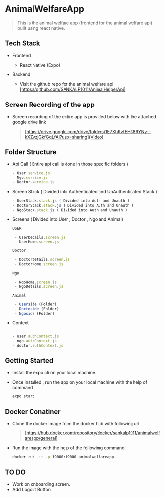 # AnimalWelfareApp
> This is the animal welfare app (frontend for the animal welfare api) built using react native.

## Tech Stack 
   - Frontend
     - React Native (Expo)
    
   - Backend
     - Visit the github repo for the animal welfare api [https://github.com/SANKALP1011/AnimalHelperApi]

## Screen Recording of the app

   - Screen recording of the entire app is provided below with the attached google drive link
     
     > [https://drive.google.com/drive/folders/1E7XhKvfEH386YNy--kXZvzjGkfGqLfAl?usp=sharing](Video)

## Folder Structure 

   - Api Call ( Entire api call is done in those specific folders )
     
     ``` javascript
     - User.service.js
     - Ngo.service.js
     - Doctor.service.js
     ```
   - Screen Stack ( Divided into Authenticated and UnAuthenticated Stack )
     
     ``` javascript
     - UserStack.stack.js ( Divided into Auth and Unauth )
     - DoctorStack.stack.js ( Divided into Auth and Unauth )
     - NgoStack.stack.js ( Divided into Auth and Unauth )
     ```
   - Screens ( Divided into User , Doctor , Ngo and Animal)

     ``` javascript
     USER
     
      - UserDetails.screen.js
      - UserHome.screen.js

     Doctor
     
      - DoctorDetails.screen.js
      - DoctorHome.screen.js

     Ngo
     
      - NgoHome.screen.js
      - NgoDetails.screen.js

     Animal

      - Userside (Folder)
      - Doctoside (Folder)
      - Ngoside (Folder)

     ```

   - Context

     ``` javascript

     - user.authContext.js
     - ngo.authContext.js
     - doctor.authContext.js

     ```
     

## Getting Started

  - Install the expo cli on your local machine.
    
  - Once installed , run the app on your local machine with the help of command
    
    ```
    expo start
    ```

## Docker Conatiner

  - Clone the docker image from the docker hub with following url

    > [https://hub.docker.com/repository/docker/sankalp1011/animalwelfareapp/general]

  - Run the image with the help of the followimg command

    ``` bash
    docker run -it -p 19000:19000 animalwelfareapp
    ```
    

## TO DO

   - Work on onboarding screen.
   - Add Logout Button
